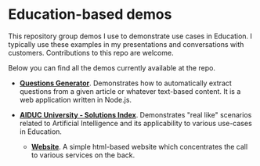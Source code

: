 # Education-based demos

This repository group demos I use to demonstrate use cases in Education. I typically use these examples in my presentations and conversations with customers. Contributions to this repo are welcome.

Below you can find all the demos currently available at the repo.

* **[Questions Generator](/gcp/questionsgenerator/)**. Demonstrates how to automatically extract questions from a given article or whatever text-based content. It is a web application written in Node.js.

* **[AIDUC University - Solutions Index](/gcp/aiduc-university/)**. Demonstrates "real like" scenarios related to Artificial Intelligence and its applicability to various use-cases in Education.
  * **[Website](/gcp/aiduc-university/website/)**. A simple html-based website which concentrates the call to various services on the back.
